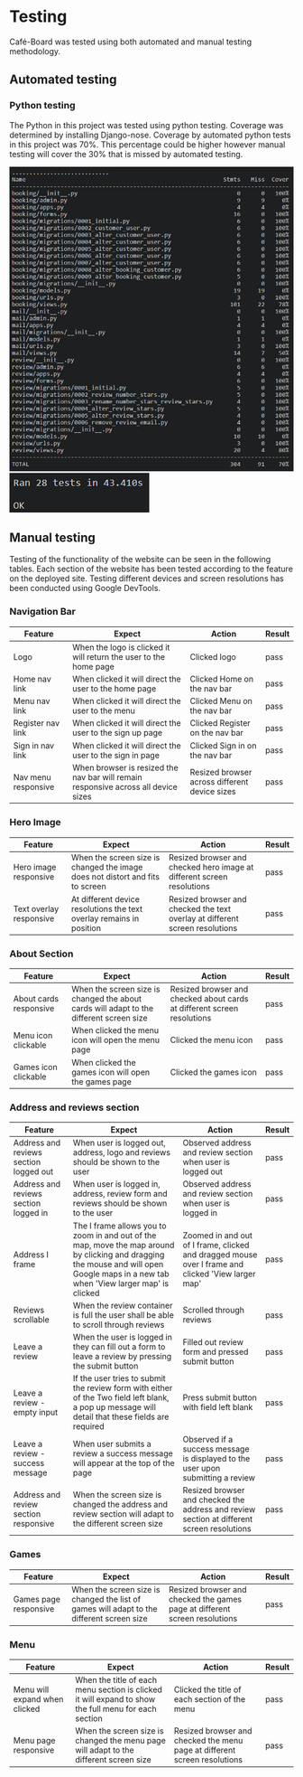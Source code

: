 # Testing 

Café-Board was tested using both automated and manual testing methodology.

## Automated testing

### Python testing

The Python in this project was tested using python testing. Coverage was determined by installing Django-nose. Coverage by automated python tests in this project was 70%. This percentage could be higher however manual testing will cover the 30% that is missed by automated testing.

<img  src="../docs/testing_images/python-testing.png">

<img  src="../docs/testing_images/tests-run-python.png">

## Manual testing

Testing of the functionality of the website can be seen in the following tables. Each section of the website has been tested according to the feature on the deployed site. Testing different devices and screen resolutions has been conducted using Google DevTools.

### Navigation Bar 

|Feature  | Expect  | Action | Result | 
|--|--|--|--|
| Logo  | When the logo is clicked it will return the user to the home page |Clicked logo | pass
| Home nav link| When clicked it will direct the user to the home page |Clicked Home on the nav bar | pass
|Menu nav link| When clicked it will direct the user to the menu |Clicked Menu on the nav bar | pass
|Register nav link| When clicked it will direct the user to the sign up page |Clicked Register on the nav bar | pass
| Sign in nav link| When clicked it will direct the user to the sign in page |Clicked Sign in on the nav bar | pass
|Nav menu responsive |When browser is resized the nav bar will remain responsive across all device sizes |Resized browser across different device sizes| pass

### Hero Image

|Feature | Expect | Action | Result |
|--|--|--|--|
|Hero image responsive |When the screen size is changed the image does not distort and fits to screen |Resized browser and checked hero image at different screen resolutions | pass
|Text overlay responsive |At different device resolutions the text overlay remains in position| Resized browser and checked the text overlay at different screen resolutions |pass

### About Section

|Feature | Expect | Action | Result |
|--|--|--|--|
|About cards responsive |When the screen size is changed the about cards will adapt to the different screen size |Resized browser and checked about cards at different screen resolutions | pass
|Menu icon clickable| When clicked the menu icon will open the menu page| Clicked the menu icon |pass
|Games icon clickable| When clicked the games icon will open the games page| Clicked the games icon |pass

### Address and reviews section

|Feature | Expect | Action | Result |
|--|--|--|--|
|Address and reviews section logged out |When user is logged out, address, logo and reviews should be shown to the user |Observed address and review section when user is logged out | pass
|Address and reviews section logged in |When user is logged in, address, review form and reviews should be shown to the user |Observed address and review section when user is logged in | pass
|Address I frame | The I frame allows you to zoom in and out of the map, move the map around by clicking and dragging the mouse and will open Google maps in a new tab when 'View larger map' is clicked |Zoomed in and out of I frame, clicked and dragged mouse over I frame and clicked 'View larger map' |pass
|Reviews scrollable| When the review container is full the user shall be able to scroll through reviews |Scrolled through reviews | pass
|Leave a review| When the user is logged in they can fill out a form to leave a review by pressing the submit button |Filled out review form and pressed submit button | pass
|Leave a review - empty input| If the user tries to submit the review form with either of the Two field left blank, a pop up message will detail that these fields are required |Press submit button with field left blank | pass
|Leave a review - success message |When user submits a review a success message will appear at the top of the page |Observed if a success message is displayed to the user upon submitting a review | pass
|Address and review section responsive |When the screen size is changed the address and review section will adapt to the different screen size |Resized browser and checked the address and review section at different screen resolutions | pass

### Games

|Feature | Expect | Action | Result |
|--|--|--|--|
|Games page responsive |When the screen size is changed the list of games will adapt to the different screen size |Resized browser and checked the games page at different screen resolutions | pass

### Menu

|Feature | Expect | Action | Result |
|--|--|--|--|
|Menu will expand when clicked |When the title of each menu section is clicked it will expand to show the full menu for each section |Clicked the title of each section of the menu | pass
|Menu page responsive |When the screen size is changed the menu page will adapt to the different screen size |Resized browser and checked the menu page at different screen resolutions | pass